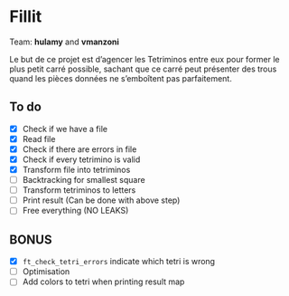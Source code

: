# Fillit

Team: **hulamy** and **vmanzoni**

Le but de ce projet est d’agencer les Tetriminos entre eux pour former le plus petit carré possible, sachant que ce carré peut présenter des trous quand les pièces données ne s’emboîtent pas parfaitement.

## To do

- [x] Check if we have a file
- [x] Read file
- [x] Check if there are errors in file
- [x] Check if every tetrimino is valid
- [x] Transform file into tetriminos
- [ ] Backtracking for smallest square
- [ ] Transform tetriminos to letters
- [ ] Print result (Can be done with above step)
- [ ] Free everything (NO LEAKS)

## BONUS
- [x] `ft_check_tetri_errors` indicate which tetri is wrong
- [ ] Optimisation
- [ ] Add colors to tetri when printing result map

